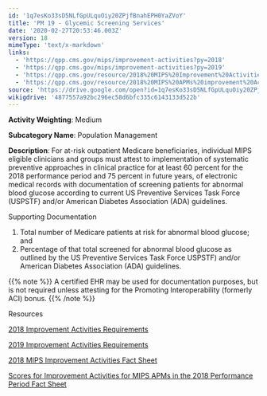 ```yaml
---
id: '1q7esKo33sD5NLfGpULquOiy20ZPjfBnahEPH0YaZVoY'
title: 'PM 19 - Glycemic Screening Services'
date: '2020-02-27T20:53:46.003Z'
version: 18
mimeType: 'text/x-markdown'
links:
  - 'https://qpp.cms.gov/mips/improvement-activities?py=2018'
  - 'https://qpp.cms.gov/mips/improvement-activities?py=2019'
  - 'https://qpp.cms.gov/resource/2018%20MIPS%20Improvement%20Activities%20Fact%20Sheet'
  - 'https://qpp.cms.gov/resource/2018%20MIPS%20APMs%20improvement%20Activities%20scores%20fact%20sheet'
source: 'https://drive.google.com/open?id=1q7esKo33sD5NLfGpULquOiy20ZPjfBnahEPH0YaZVoY'
wikigdrive: '4877557a92bc296ec58d6bfc335c6143133d522b'
---
```

**Activity Weighting**: Medium

**Subcategory Name**: Population Management

**Description**: For at-risk outpatient Medicare beneficiaries, individual MIPS eligible clinicians and groups must attest to implementation of systematic preventive approaches in clinical practice for at least 60 percent for the 2018 performance period and 75 percent in future years, of electronic medical records with documentation of screening patients for abnormal blood glucose according to current US Preventive Services Task Force (USPSTF) and/or American Diabetes Association (ADA) guidelines.

Supporting Documentation

1. Total number of Medicare patients at risk for abnormal blood glucose; and
2. Percentage of that total screened for abnormal blood glucose as outlined by the US Preventive Services Task Force USPSTF) and/or American Diabetes Association (ADA) guidelines.

{{% note %}}
A certified EHR may be used for documentation purposes, but is not required unless attesting for the Promoting Interoperability (formerly ACI) bonus.
{{% /note %}}

Resources

[2018 Improvement Activities Requirements](https://qpp.cms.gov/mips/improvement-activities?py=2018)

[2019 Improvement Activities Requirements](https://qpp.cms.gov/mips/improvement-activities?py=2019)

[2018 MIPS Improvement Activities Fact Sheet](https://qpp.cms.gov/resource/2018%20MIPS%20Improvement%20Activities%20Fact%20Sheet)

[Scores for Improvement Activities for MIPS APMs in the 2018 Performance Period Fact Sheet](https://qpp.cms.gov/resource/2018%20MIPS%20APMs%20improvement%20Activities%20scores%20fact%20sheet)
